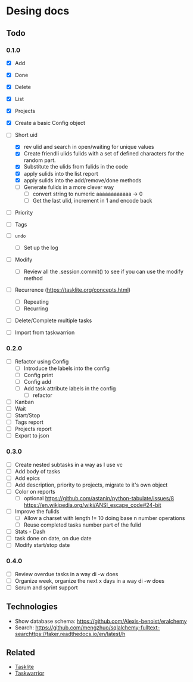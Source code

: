 # Desing docs

## Todo

### 0.1.0
* [x] Add
* [x] Done
* [x] Delete
* [x] List
* [x] Projects
* [x] Create a basic Config object

* [ ] Short uid
  * [x] rev ulid and search in open/waiting for unique values
  * [x] Create friendli ulids fulids with a set of defined characters for the
    random part.
  * [x] Substitute the ulids from fulids in the code
  * [x] apply sulids into the list report
  * [x] apply sulids into the add/remove/done methods
  * [ ] Generate fulids in a more clever way
    * [ ] convert string to numeric aaaaaaaaaaaa -> 0
    * [ ] Get the last ulid, increment in 1 and encode back

* [ ] Priority

* [ ] Tags

* [ ] `undo`
  * [ ] Set up the log

* [ ] Modify
  * [ ] Review all the .session.commit() to see if you can use the modify method

* [ ] Recurrence (https://tasklite.org/concepts.html)
  * [ ] Repeating
  * [ ] Recurring

* [ ] Delete/Complete multiple tasks

* [ ] Import from taskwarrion

### 0.2.0

* [ ] Refactor using Config
  * [ ] Introduce the labels into the config
  * [ ] Config print
  * [ ] Config add
  * [ ] Add task attribute labels in the config
    * [ ] refactor
* [ ] Kanban
* [ ] Wait
* [ ] Start/Stop
* [ ] Tags report
* [ ] Projects report
* [ ] Export to json

### 0.3.0

* [ ] Create nested subtasks in a way as I use vc
* [ ] Add body of tasks
* [ ] Add epics
* [ ] Add description, priority to projects, migrate to it's own object
* [ ] Color on reports
  * [ ] optional
  https://github.com/astanin/python-tabulate/issues/8
  https://en.wikipedia.org/wiki/ANSI_escape_code#24-bit

* [ ] Improve the fulids
  * [ ] Allow a charset with length != 10 doing base n number operations
  * [ ] Reuse completed tasks number part of the fulid

* [ ] Stats - Dash
* [ ] task done on date, on due date
* [ ] Modify start/stop date

### 0.4.0

* [ ] Review overdue tasks in a way di -w does
* [ ] Organize week, organize the next x days in a way di -w does
* [ ] Scrum and sprint support

## Technologies

* Show database schema: https://github.com/Alexis-benoist/eralchemy
* Search: https://github.com/mengzhuo/sqlalchemy-fulltext-searchttps://faker.readthedocs.io/en/latest/h

## Related

* [Tasklite](https://tasklite.org/)
* [Taskwarrior](https://taskwarrior.org/)
